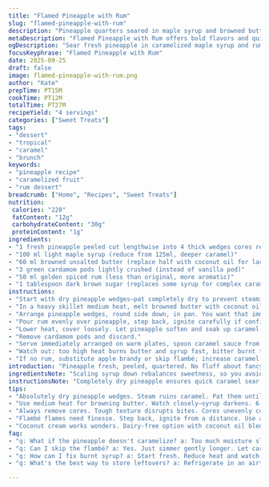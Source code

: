 ```yaml
---
title: "Flamed Pineapple with Rum"
slug: "flamed-pineapple-with-rum"
description: "Pineapple quarters seared in maple syrup and browned butter, flambéed with golden spiced rum. Vanilla pods replaced by fragrant cardamom pods, deepening aroma. Brown sugar swaps for pure maple, adding caramel intensity. Pineapple cores removed for tenderness. Caramelization cues critical. Flambé technique ensures flavor lift but flames must subside naturally. Finish with coconut cream for tropical twist. Quick dessert, bold flavors. For lactose-free or allergy needs, clarify butter substitution advice. Recipes like this teach patience—heat control is everything."
metaDescription: "Flamed Pineapple with Rum offers bold flavors and quicker prep. Impress with this French-Caribbean Fusion treat."
ogDescription: "Sear fresh pineapple in caramelized maple syrup and rum. A quick, flavorful finish with coconut cream awaits."
focusKeyphrase: "Flamed Pineapple with Rum"
date: 2025-09-25
draft: false
image: flamed-pineapple-with-rum.png
author: "Kate"
prepTime: PT15M
cookTime: PT12M
totalTime: PT27M
recipeYield: "4 servings"
categories: ["Sweet Treats"]
tags:
- "dessert"
- "tropical"
- "caramel"
- "brunch"
keywords:
- "pineapple recipe"
- "caramelized fruit"
- "rum dessert"
breadcrumb: ["Home", "Recipes", "Sweet Treats"]
nutrition: 
 calories: "220"
 fatContent: "12g"
 carbohydrateContent: "30g"
 proteinContent: "1g"
ingredients:
- "1 fresh pineapple peeled cut lengthwise into 4 thick wedges cores removed"
- "100 ml light maple syrup (reduce from 125ml, deeper caramel)"
- "60 ml browned unsalted butter (replace half with coconut oil for lactose-free)"
- "3 green cardamom pods lightly crushed (instead of vanilla pod)"
- "50 ml golden spiced rum (less than original, more aromatic)"
- "1 tablespoon dark brown sugar (replaces some syrup for complex caramel)"
instructions:
- "Start with dry pineapple wedges—pat completely dry to prevent steaming later."
- "In a heavy skillet medium heat, melt browned butter with coconut oil, add cardamom pods and sugar stirring until bubbling and syrup darkens slightly—smells nutty, thickens, watch closely 6-7 minutes."
- "Arrange pineapple wedges, round side down, in pan. You want that immediate sizzle and browning. Cook undisturbed until deep golden crust forms about 3 minutes. Flip carefully."
- "Pour rum evenly over pineapple, step back, ignite carefully if confident. Flames should roar briefly and subside naturally—don’t stir flames. This burns off alcohol and heightens aroma."
- "Lower heat, cover loosely. Let pineapple soften and soak up caramel 4 to 5 minutes. Check texture with small knife tip; should be tender but hold shape."
- "Remove cardamom pods and discard."
- "Serve immediately arranged on warm plates, spoon caramel sauce from pan over wedges. Optional: dollop coconut cream or vanilla ice cream on side to cut acidity and add silkiness."
- "Watch out: too high heat burns butter and syrup fast, bitter burnt taste. Too low, no caramelization. Manage flame ignition carefully—kitchen is not a show."
- "If no rum, substitute apple brandy or skip flambé; increase caramel time slightly to compensate flavor depth."
introduction: "Pineapple fresh, peeled, quartered. No fluff about fancy cuts; core out so no woody crunch mid-bite. Browning sugar and fat—the base of caramel magic—each batch telling when you spot the amber sheen and smell the sweet butter notes. Cardamom pods instead of vanilla; bold move but worth it. The rum flambé isn’t just for show; flame height and length mean heat is doing its work evaporating harsh alcohol, leaving behind subtle rum warmth. So impatient cooks, step back now. This dessert sings with simple ingredients but demands your full attention. Coconut oil blends with butter for texture and allergy tweaks. Finish with creamy tropical contrast, coconut cream smooths sweet tartness. Get comfortable with timing and sensory cues—trust aroma and color over the clock."
ingredientsNote: "Scaling syrup down rebalances sweetness, so you avoid cloying finish—maple syrup brings woodsy undertones; adding brown sugar intensifies caramelization without raising syrup quantity. Butter browned with coconut oil helps against burning sugars; coconut oil raises smoke point, important because you want slow, steady caramel not a bitter scorch. Cardamom pods inverted vanilla; crushed to release oils, they infuse aromatic spice without overpowering. Pineapple core removal is key—fibrous core unevenly cooks and toughens texture; test wedges gently before serving. Rum selection matters; golden spiced rum adds warmth without harshness, but alternatives like apple brandy work if you lack spirits. Flambé flames must dwindle naturally to avoid flare-ups and flavor loss. For lactose intolerance swap butter with refined coconut oil or vegan margarine."
instructionsNote: "Completely dry pineapple ensures quick caramel sear, no steam to slow browning. Heat control central: start medium, move to low to avoid burnt sugar bitterness. Caramel changes rapidly; watch color and smell—early signs: butter foams, syrup bubbles deepen and start thickening. Once caramel tints amber, add fruit for immediate sear. Pfannen scramble with a spatula or excessive movement ruins crust; patience. Rum ignition is optional but recommended: step back, use long lighter, flames should be momentary. Covering after flambé traps heat helping pineapple soften and blend flavors. Avoid overcooking wedge edges; test with knife tip, soft but intact is right. Remove cardamom pods early to prevent bitterness. Serve immediately for best texture; caramel thickens as cools. Coconut cream or ice cream contrast cuts acidity, smooths palate. Backup plan: no flame, just simmer pineapple longer to develop sauce."
tips:
- "Absolutely dry pineapple wedges. Steam ruins caramel. Pat them until dry. Moisture will stall browning. Key here—flavor depth, caramel base is everything."
- "Use medium heat for browning butter. Watch closely—syrup darkens. 6-7 minutes. Burnt sugars ruin—too high heat leads to bitterness. Lower if needed."
- "Always remove cores. Tough texture disrupts bites. Cores unevenly cook. Be careful—knife should slip through slashed edges but hold shape."
- "Flambé flames need finesse. Step back, ignite from a distance. Use a long lighter. Flames burn off alcohol quick, create rich aroma. Don’t stir."
- "Coconut cream works wonders. Dairy-free option with coconut oil blend. Creaminess cuts pineapple acidity—perfect finish. Ice cream too if preferred."
faq:
- "q: What if the pineapple doesn't caramelize? a: Too much moisture slows browning. Ensure wedges are dry before cooking. Adjust heat too—medium needs watching."
- "q: Can I skip the flambé? a: Yes. Just simmer gently longer. Let caramel deepen without flames. It works but the depth won't match rum."
- "q: How can I fix burnt syrup? a: Start fresh. Reduce heat and watch closely. Timing’s vital. Quick transitions mean bitter flavors. Respect the process."
- "q: What's the best way to store leftovers? a: Refrigerate in an airtight container. Up to 2 days. Reheat gently on low. Avoid too high heat."

---
```

